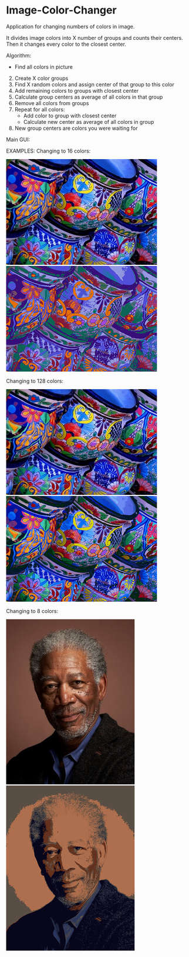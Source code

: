 # Image-Color-Changer
Application for changing numbers of colors in image. 

It divides image colors into X number of groups and counts their centers. Then it changes every color to the closest center.

Algorithm:
* Find all colors in picture
2. Create X color groups
3. Find X random colors and assign center of that group to this color
4. Add remaining colors to groups with closest center
5. Calculate group centers as average of all colors in that group
5. Remove all colors from groups
6. Repeat for all colors:
   - Add color to group with closest center
   - Calculate new center as average of all colors in group
7. New group centers are colors you were waiting for

Main GUI:



EXAMPLES:
Changing to 16 colors:

![Alt text](/readmeImages/example11.jpg "Optional Title")
![Alt text](/readmeImages/example12.jpg "Optional Title")

Changing to 128 colors:

![Alt text](/readmeImages/example11.jpg "Optional Title")
![Alt text](/readmeImages/example13.jpg "Optional Title")

Changing to 8 colors:

![Alt text](/readmeImages/example21.jpg "Optional Title")
![Alt text](/readmeImages/example22.jpg "Optional Title")
